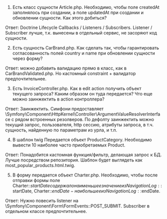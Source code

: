 1. Есть класс сущности Article.php. Необходимо, чтобы поле createdAt заполнялось при создании, а поле updatedAt при создании и обновлении сущности. Как этого добиться?

Ответ: Doctrine Lifecycle Callbacks / Listeners / Subscribers. Listener / Subscriber лучше, т.к. вынесены в отдельный сервис, не засоряют код сущности.

2. Есть сущность CarBrand.php. Как сделать так, чтобы гарантировать согласованность полей country и name при обновлении сущности через форму?

Ответ: можно добавить валидацию прямо в класс, как в CarBrandValidated.php. Но кастомный constraint + валидатор предпочтительнее.

3. Есть InvoiceController.php. Как в edit action получить объект текущего запроса? Каким образом он туда передается? Что еще можно заинжектить в action контроллера?

Ответ: Заинжектить. Симфони предоставляет \Symfony\Component\HttpKernel\Controller\ArgumentValueResolverInterface с рядом встроенных резолверов. По дефолту заинжектить можно текущий запрос, пользователя, http сессию, атрибуты запроса, в т.ч. сущность, найденную по параметрам из урла, и т.п.

4. В шаблон twig Передается объект ProductCategory. Необходимо вывести 10 наиболее часто приобретаемых Product.

Ответ: Понадобится кастомная функция/фильтр, делающая запрос к БД. Лучше посредством репозитория. Шаблон будет выглядеть как most_popular_products.html.twig.

5. В форму передается объект Charter.php. Необходимо, чтобы после отправки формы поле Charter::$startDate содержало наименьшее значение из NavigationLog::$startDate, Charter::$endDate - наибольшее из NavigationLog::$endDate.

Ответ: Нужно повесить listener на \Symfony\Component\Form\FormEvents::POST_SUBMIT. Subscriber в отдельном классе предпочтительнее.
